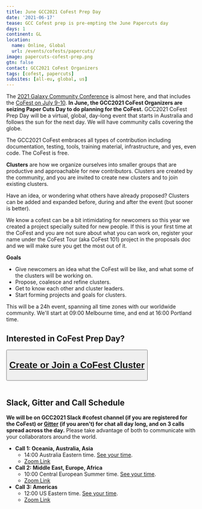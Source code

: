 ```yaml
---
title: June GCC2021 CoFest Prep Day
date: '2021-06-17'
tease: GCC Cofest prep is pre-empting the June Papercuts day
days: 1
continent: GL
location:
  name: Online, Global
  url: /events/cofests/papercuts/
image: papercuts-cofest-prep.png
gtn: false
contact: GCC2021 CoFest Organizers
tags: [cofest, papercuts]
subsites: [all-eu, global, us]
---
```


The [2021 Galaxy Community Conference](https://www.vibconferences.be/events/gcc2021) is almost here, and that includes the [CoFest on July 9-10](https://sched.co/iLKn).  **In June, the GCC2021 CoFest Organizers are seizing Paper Cuts Day to do planning for the CoFest.**  GCC2021 CoFest Prep Day will be a virtual, global, day-long event that starts in Australia and follows the sun for the next day.  We will have community calls covering the globe.

The GCC2021 CoFest embraces all types of contribution including documentation, testing, tools, training material, infrastructure, and yes, even code.  The CoFest is free.

**Clusters** are how we organize ourselves into smaller groups that are productive and approachable for new contributors.  Clusters are created by the community, and you are invited to create new clusters and to join existing clusters.

Have an idea, or wondering what others have already proposed? Clusters can be added and expanded before, during and after the event (but sooner is better).

We know a cofest can be a bit intimidating for newcomers so this year we created a project specially suited for new people. If this is your first time at the CoFest and you are not sure about what you can work on, register your name under the CoFest Tour (aka CoFest 101) project in the proposals doc and we will make sure you get the most out of it.

**Goals**

* Give newcomers an idea what the CoFest will be like, and what some of the clusters will be working on.
* Propose, coalesce and refine clusters.
* Get to know each other and cluster leaders.
* Start forming projects and goals for clusters.

This will be a 24h event, spanning all time zones with our worldwide community. We'll start at 09:00 Melbourne time, and end at 16:00 Portland time.

##  Interested in CoFest Prep Day?

<div class="text-center">
<button type="button" class="btn btn-secondary" style="font-size: x-large; font-weight: 600;">

[Create or Join a CoFest Cluster](https://docs.google.com/document/d/1c0L4mc7s2JOx0uq6HGP3QE3V5Za20GfCh1e-KKbOoV4/edit#heading=h.twgcwd335esu)

</button>
<br /><br />
</div>

## Slack, Gitter and Call Schedule

**We will be on GCC2021 Slack #cofest channel (if you are registered for the CoFest) or [Gitter](https://gitter.im/galaxyproject/Lobby) (if you aren't) for chat all day long, and on 3 calls spread across the day.** Please take advantage of both to communicate with your collaborators around the world.

* **Call 1: Oceania, Australia, Asia**
    * 14:00 Australia Eastern time.  [See your time](https://www.timeanddate.com/worldclock/fixedtime.html?msg=14%3A00+Melbourne+Galaxy+Papercuts+CoFest+Call&iso=20210617T14&p1=152&am=30).
    * [Zoom Link](https://zoom.us/j/93651340076?pwd=REFCR3craEREYlVBMHRVWmZCVHUxZz09)
* **Call 2: Middle East, Europe, Africa**
    * 10:00 Central European Summer time.  [See your time](https://www.timeanddate.com/worldclock/fixedtime.html?msg=09%3A00+Freiburg+Galaxy+Papercuts+CoFest+Call&iso=20210617T10&p1=980&am=30).
    * [Zoom Link](https://us02web.zoom.us/j/86998966034?pwd=YnEyRzdwU01KTEZ4VWxia3AzK2tRdz09)
* **Call 3: Americas**
    * 12:00 US Eastern time.  [See your time](https://www.timeanddate.com/worldclock/fixedtime.html?msg=12%3A00+Penn+State+Galaxy+Papercuts+CoFest+Call&iso=20210617T12&p1=3705&am=30).
    * [Zoom Link](https://zoom.us/j/92822132610?pwd=bEF3NmhRTkVvL1d6b1R6WEw1dXdzZz09)
